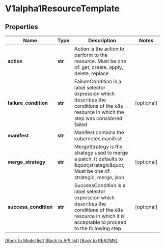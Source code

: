 # V1alpha1ResourceTemplate

## Properties
Name | Type | Description | Notes
------------ | ------------- | ------------- | -------------
**action** | **str** | Action is the action to perform to the resource. Must be one of: get, create, apply, delete, replace | 
**failure_condition** | **str** | FailureCondition is a label selector expression which describes the conditions of the k8s resource in which the step was considered failed | [optional] 
**manifest** | **str** | Manifest contains the kubernetes manifest | 
**merge_strategy** | **str** | MergeStrategy is the strategy used to merge a patch. It defaults to \&quot;strategic\&quot; Must be one of: strategic, merge, json | [optional] 
**success_condition** | **str** | SuccessCondition is a label selector expression which describes the conditions of the k8s resource in which it is acceptable to proceed to the following step | [optional] 

[[Back to Model list]](../README.md#documentation-for-models) [[Back to API list]](../README.md#documentation-for-api-endpoints) [[Back to README]](../README.md)


